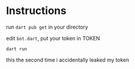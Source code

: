 # Instructions
run `dart pub get` in your directory

edit `bot.dart`, put your token in TOKEN

`dart run`

this the second time i accidentally leaked my token
